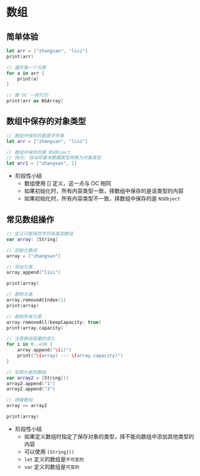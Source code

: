 # 数组

## 简单体验

```swift
let arr = ["zhangsan", "lisi"]
print(arr)

// 遍历每一个元素
for a in arr {
    print(a)
}

// 像 OC 一样打印
print(arr as NSArray)

```

## 数组中保存的对象类型

```swift
// 数组中保存的都是字符串
let arr = ["zhangsan", "lisi"]

// 数组中保存的是 NSObject
// 特点: 自动将基本数据类型转换为对象类型
let arr1 = ["zhangsan", 1]
```

* 阶段性小结
    * 数组使用 [] 定义，这一点与 OC 相同
    * 如果初始化时，所有内容类型一致，择数组中保存的是该类型的内容
    * 如果初始化时，所有内容类型不一致，择数组中保存的是 `NSObject`

## 常见数组操作

```swift
// 定义只能保存字符串类型数组
var array: [String]

// 初始化数组
array = ["zhangsan"]

// 添加元素
array.append("lisi")

print(array)

// 删除元素
array.removeAtIndex(1)
print(array)

// 删除所有元素
array.removeAll(keepCapacity: true)
print(array.capacity)

// 注意数组容量的变化
for i in 0..<10 {
    array.append("\(i)")
    print("\(array) --- \(array.capacity)")
}

// 实例化新的数组
var array2 = [String]()
array2.append("1")
array2.append("2")

// 拼接数组
array += array2

print(array)
```

* 阶段性小结
    * 如果定义数组时指定了保存对象的类型，择不能向数组中添加其他类型的内容
    * 可以使用 `[String]()`
    * `let` 定义的数组是`不可变的`
    * `var` 定义的数组是`可变的`

